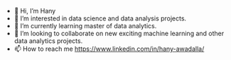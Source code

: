 - 👋 Hi, I’m Hany
- 👀 I’m interested in data science and data analysis projects.
- 🌱 I’m currently learning master of data analytics.
- 💞️ I’m looking to collaborate on new exciting machine learning and other data analytics projects.
- 📫 How to reach me https://www.linkedin.com/in/hany-awadalla/ 

<!---
hanyhsh/hanyhsh is a ✨ special ✨ repository because its `README.md` (this file) appears on your GitHub profile.
You can click the Preview link to take a look at your changes.
--->
